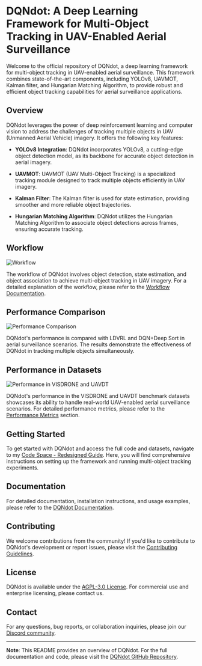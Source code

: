 # DQNdot: A Deep Learning Framework for Multi-Object Tracking in UAV-Enabled Aerial Surveillance

Welcome to the official repository of DQNdot, a deep learning framework for multi-object tracking in UAV-enabled aerial surveillance. This framework combines state-of-the-art components, including YOLOv8, UAVMOT, Kalman filter, and Hungarian Matching Algorithm, to provide robust and efficient object tracking capabilities for aerial surveillance applications.

## Overview

DQNdot leverages the power of deep reinforcement learning and computer vision to address the challenges of tracking multiple objects in UAV (Unmanned Aerial Vehicle) imagery. It offers the following key features:

- **YOLOv8 Integration**: DQNdot incorporates YOLOv8, a cutting-edge object detection model, as its backbone for accurate object detection in aerial imagery.

- **UAVMOT**: UAVMOT (UAV Multi-Object Tracking) is a specialized tracking module designed to track multiple objects efficiently in UAV imagery.

- **Kalman Filter**: The Kalman filter is used for state estimation, providing smoother and more reliable object trajectories.

- **Hungarian Matching Algorithm**: DQNdot utilizes the Hungarian Matching Algorithm to associate object detections across frames, ensuring accurate tracking.

## Workflow

![Workflow]("https://github.com/smartinprabhu/DQNdot/blob/main/mfig1.png")

The workflow of DQNdot involves object detection, state estimation, and object association to achieve multi-object tracking in UAV imagery. For a detailed explanation of the workflow, please refer to the [Workflow Documentation](#workflow-documentation).

## Performance Comparison

![Performance Comparison]("https://github.com/smartinprabhu/DQNdot/blob/main/mfig2.png")

DQNdot's performance is compared with LDVRL and DQN+Deep Sort in aerial surveillance scenarios. The results demonstrate the effectiveness of DQNdot in tracking multiple objects simultaneously.

## Performance in Datasets

![Performance in VISDRONE and UAVDT]("https://github.com/smartinprabhu/DQNdot/blob/main/mfig3.png")

DQNdot's performance in the VISDRONE and UAVDT benchmark datasets showcases its ability to handle real-world UAV-enabled aerial surveillance scenarios. For detailed performance metrics, please refer to the [Performance Metrics](#performance-metrics) section.

## Getting Started

To get started with DQNdot and access the full code and datasets, navigate to my [Code Space - Redesigned Guide](https://github.com/smartinprabhu/DQNdot/CodeSpace-Redesigned-Guide). Here, you will find comprehensive instructions on setting up the framework and running multi-object tracking experiments.

## Documentation

For detailed documentation, installation instructions, and usage examples, please refer to the [DQNdot Documentation](https://github.com/smartinprabhu/DQNdot/docs).

## Contributing

We welcome contributions from the community! If you'd like to contribute to DQNdot's development or report issues, please visit the [Contributing Guidelines](https://github.com/smartinprabhu/DQNdot/CONTRIBUTING.md).

## License

DQNdot is available under the [AGPL-3.0 License](https://github.com/smartinprabhu/DQNdot/LICENSE). For commercial use and enterprise licensing, please contact us.

## Contact

For any questions, bug reports, or collaboration inquiries, please join our [Discord community](https://discord.gg/2wNGbc6g9X).

---

**Note**: This README provides an overview of DQNdot. For the full documentation and code, please visit the [DQNdot GitHub Repository](https://github.com/smartinprabhu/DQNdot).
